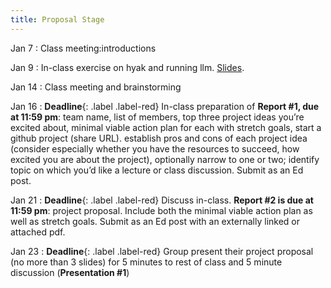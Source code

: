 ```yaml
---
title: Proposal Stage
---
```


Jan 7
: Class meeting:introductions

Jan 9
: In-class exercise on hyak and running llm. [Slides](https://docs.google.com/presentation/d/1YQ2rKTfWbkyaOF_c6qZUfFHqsucemrQWcV0KuKiFvkU).

Jan 14
: Class meeting and brainstorming

Jan 16
: **Deadline**{: .label .label-red}  In-class preparation of **Report #1, due at 11:59 pm**: team name, list of members, top three project ideas you’re excited about, minimal viable action plan for each with stretch goals, start a github project (share URL). establish pros and cons of each project idea (consider especially whether you have the resources to succeed, how excited you are about the project), optionally narrow to one or two; identify topic on which you’d like a lecture or class discussion. Submit as an Ed post.

Jan 21
: **Deadline**{: .label .label-red} Discuss in-class. **Report #2 is due at 11:59 pm**: project proposal. Include both the minimal viable action plan as well as stretch goals. Submit as an Ed post with an externally linked or attached pdf.

Jan 23
: **Deadline**{: .label .label-red} Group present their project proposal (no more than 3 slides) for 5 minutes to rest of class and 5 minute discussion (**Presentation #1**)
